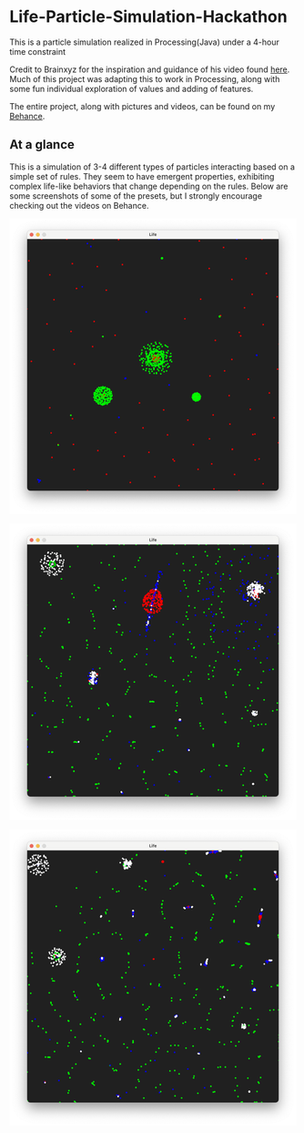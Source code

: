 # Life-Particle-Simulation-Hackathon
This is a particle simulation realized in Processing(Java) under a 4-hour time constraint

Credit to Brainxyz for the inspiration and guidance of his video found [here](https://www.youtube.com/watch?v=0Kx4Y9TVMGg&list=PLJ4719mkxmAg438ROtpsuNQJ5CPqe70jx&index=3&t=715s). Much of this project was adapting this to work in Processing, along with some fun individual exploration of values and adding of features.

The entire project, along with pictures and videos, can be found on my [Behance](https://www.behance.net/gallery/183196423/Life-A-Particle-Simulation-Hackathon-Project).

## At a glance
This is a simulation of 3-4 different types of particles interacting based on a simple set of rules. They seem to have emergent properties, exhibiting complex life-like behaviors that change depending on the rules. Below are some screenshots of some of the presets, but I strongly encourage checking out the videos on Behance.

![A screenshot of one of the presets of rules for the particle simulation](./Life-Screenshot1.png)

![A screenshot of one of the presets of rules for the particle simulation](./Life-Screenshot2.png)

![A screenshot of one of the presets of rules for the particle simulation](./Life-Screenshot3.png)
